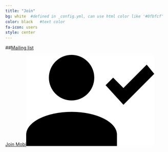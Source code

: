 ```yaml
---
title: "Join"
bg: white  #defined in _config.yml, can use html color like '#0fbfcf'
color: black   #text color
fa-icon: users
style: center
---
```

##<a href="http://eepurl.com/PYv9z" title="SignUp">Mailing list</a>

<a href="https://docs.google.com/forms/d/1pFbsDThB5Mxwph5odL2_5VMJ11mGbU-Yql9YwUj_UDE/" title="Register">Join Mobi<img class="row full-column" src="img/signup.png"/></a>

<!-- <div>
<iframe src="https://docs.google.com/forms/d/1pFbsDThB5Mxwph5odL2_5VMJ11mGbU-Yql9YwUj_UDE/viewform?embedded=true" width="750" height="825" frameborder="0" marginheight="0" marginwidth="0">Loading...</iframe>
</div> -->
